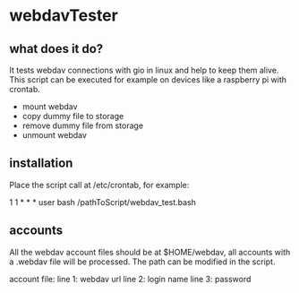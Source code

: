 # webdavTester

## what does it do?
It tests webdav connections with gio in linux and help to keep them alive. This script can be executed for example on devices like a raspberry pi with crontab.

* mount webdav
* copy dummy file to storage
* remove dummy file from storage
* unmount webdav 

## installation
Place the script call at /etc/crontab, for example:

1 1 * * * user bash /pathToScript/webdav_test.bash

## accounts
All the webdav account files should be at $HOME/webdav, all accounts with a .webdav file will be processed.
The path can be modified in the script.

account file:
line 1: webdav url
line 2: login name
line 3: password 

